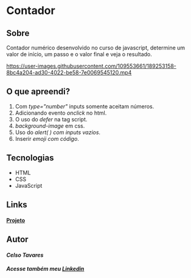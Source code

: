 # Contador

## Sobre

Contador numérico desenvolvido no curso de javascript, determine um valor de início, um passo e o valor final e veja o resultado.

https://user-images.githubusercontent.com/109553661/189253158-8bc4a204-ad30-4022-be58-7e0069545120.mp4

## O que apreendi?

1.  Com *type="number"* inputs somente aceitam números.
2.  Adicionando evento *onclick* no html.
3.  O uso do *defer* na tag script.
4.  *background-image* em css.
5.  Uso do *alert( ) com inputs vazios*.
6.  Inserir *emoji com código*.
 
## Tecnologias

*   HTML 
*   CSS 
*   JavaScript

## Links

#### [Projeto](https://celsotavares.github.io/Contador/)
 
## Autor
    
#### *Celso Tavares*
   
#####                                           Acesse também meu [Linkedin](https://www.linkedin.com/in/celsotavaresjunior/)
